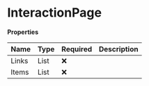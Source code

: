 # InteractionPage

**Properties**

| Name  | Type                   | Required | Description |
| :---- | :--------------------- | :------- | :---------- |
| Links | List<HypermediaLink>   | ❌       |             |
| Items | List<InteractionModel> | ❌       |             |

<!-- This file was generated by liblab | https://liblab.com/ -->
